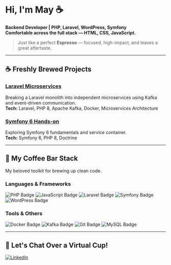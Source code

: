 # Hi, I'm May ☕

**Backend Developer | PHP, Laravel, WordPress, Symfony**  
**Comfortable across the full stack — HTML, CSS, JavaScript.**

> Just like a perfect **Espresso** — focused, high-impact, and leaves a great aftertaste.

---

## ☕ Freshly Brewed Projects

### [Laravel Microservices](https://gitlab.com/dieumay003/laravel-microservices)
Breaking a Laravel monolith into independent microservices using Kafka and event-driven communication.  
**Tech:** Laravel, PHP 8, Apache Kafka, Docker, Microservices Architecture

### [Symfony 6 Hands-on](https://github.com/DieuMay/symfony6-hands-on)
Exploring Symfony 6 fundamentals and service container.  
**Tech:** Symfony 6, PHP 8, Doctrine

---

## 🚀 My Coffee Bar Stack

My beloved toolkit for brewing up clean code.

### Languages & Frameworks
<p align="left">
  <img src="https://img.shields.io/badge/PHP-777BB4?style=for-the-badge&logo=php&logoColor=white" alt="PHP Badge" />
  <img src="https://img.shields.io/badge/JavaScript-F7DF1E?style=for-the-badge&logo=javascript&logoColor=black" alt="JavaScript Badge" />
  <img src="https://img.shields.io/badge/Laravel-FF2D20?style=for-the-badge&logo=laravel&logoColor=white" alt="Laravel Badge" />
  <img src="https://img.shields.io/badge/Symfony-000000?style=for-the-badge&logo=symfony&logoColor=white" alt="Symfony Badge" />
  <img src="https://img.shields.io/badge/WordPress-21759B?style=for-the-badge&logo=wordpress&logoColor=white" alt="WordPress Badge" />
</p>

### Tools & Others
<p align="left">
  <img src="https://img.shields.io/badge/Docker-2496ED?style=for-the-badge&logo=docker&logoColor=white" alt="Docker Badge" />
  <img src="https://img.shields.io/badge/Apache%20Kafka-231F20?style=for-the-badge&logo=apache-kafka&logoColor=white" alt="Kafka Badge" />
  <img src="https://img.shields.io/badge/Git-F05032?style=for-the-badge&logo=git&logoColor=white" alt="Git Badge" />
  <img src="https://img.shields.io/badge/MySQL-4479A1?style=for-the-badge&logo=mysql&logoColor=white" alt="MySQL Badge" />
</p>

---

## 🤝 Let's Chat Over a Virtual Cup!

[![LinkedIn](https://img.shields.io/badge/LinkedIn-Phan%20Dieu%20May-blue?logo=linkedin&logoColor=white)](https://www.linkedin.com/in/your-linkedin-username/)

